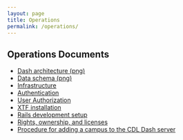 ```yaml
---
layout: page
title: Operations
permalink: /operations/
---
```


## Operations Documents

* [Dash architecture (png)](Dash-architecture-overview)
* [Data schema (png)](https://github.com/CDLUC3/dash/wiki/Operations:-Data-schema-(png))
* [Infrastructure](https://github.com/CDLUC3/dash/wiki/Operations:-Infrastructure)
* [Authentication](https://github.com/CDLUC3/dash/wiki/Operations:-Authentication)
* [User Authorization](https://github.com/CDLUC3/dash/wiki/User-Authorization-for-Dash)
* [XTF installation](https://github.com/CDLUC3/dash/wiki/Operations:-XTF-Installation)
* [Rails development setup](https://github.com/CDLUC3/dash/wiki/Operations:-Rails-(dash-ingest)-development-setup)
* [Rights, ownership, and licenses](https://github.com/CDLUC3/dash/wiki/Operations:-Rights,-Ownership,-Licenses)
* [Procedure for adding a campus to the CDL Dash server](https://github.com/CDLUC3/dash/wiki/Procedure-to-add-a-campus-to-the-CDL-Dash-server)